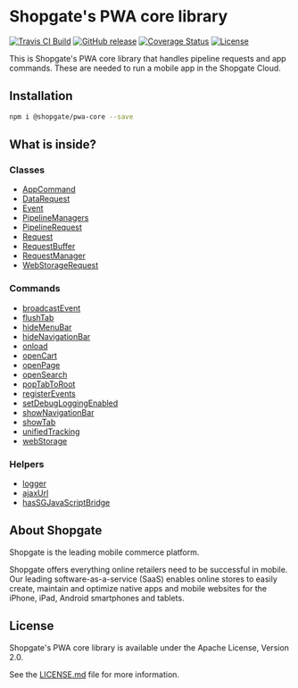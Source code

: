 # Shopgate's PWA core library

[![Travis CI Build](https://travis-ci.org/shopgate/pwa-core.svg?branch=master)](https://travis-ci.org/shopgate/pwa-core)
[![GitHub release](https://img.shields.io/github/release/shopgate/pwa-core.svg)]()
[![Coverage Status](https://coveralls.io/repos/github/shopgate/pwa-core/badge.svg?branch=master)](https://coveralls.io/github/shopgate/pwa-core?branch=master)
[![License](https://img.shields.io/badge/License-Apache%202.0-blue.svg)](https://opensource.org/licenses/Apache-2.0)

This is Shopgate's PWA core library that handles pipeline requests and app commands.
These are needed to run a mobile app in the Shopgate Cloud.

## Installation

```sh
npm i @shopgate/pwa-core --save
```

## What is inside?

### Classes

  * [AppCommand](./classes/AppCommand)
  * [DataRequest](./classes/DataRequest)
  * [Event](./classes/Event)
  * [PipelineManagers](./classes/PipelineManagers)
  * [PipelineRequest](./classes/PipelineRequest)
  * [Request](./classes/Request)
  * [RequestBuffer](./classes/RequestBuffer)
  * [RequestManager](./classes/RequestManager)
  * [WebStorageRequest](./classes/WebStorageRequest)

### Commands

  * [broadcastEvent](./commands/README.md#broadcastevent)
  * [flushTab](./commands/README.md#flushtab)
  * [hideMenuBar](./commands/README.md#hidemenubar)
  * [hideNavigationBar](./commands/README.md#hidenavigationbar)
  * [onload](./commands/README.md#onload)
  * [openCart](./commands/README.md#opencart)
  * [openPage](./commands/README.md#openpage)
  * [openSearch](./commands/README.md#opensearch)
  * [popTabToRoot](./commands/README.md#poptabtoroot)
  * [registerEvents](./commands/README.md#registerevents)
  * [setDebugLoggingEnabled](./commands/README.md#setdebugLoggingenabled)
  * [showNavigationBar](./commands/README.md#shownavigationbar)
  * [showTab](./commands/README.md#showtab)
  * [unifiedTracking](./commands/README.md#unifiedtracking)
  * [webStorage](./commands/README.md#webstorage)

### Helpers

  * [logger](./helpers/README.md#logger)
  * [ajaxUrl](./helpers/README.md#ajaxurl)
  * [hasSGJavaScriptBridge](./helpers/README.md#hassgjavascriptbridge)

## About Shopgate

Shopgate is the leading mobile commerce platform.

Shopgate offers everything online retailers need to be successful in mobile. Our leading
software-as-a-service (SaaS) enables online stores to easily create, maintain and optimize native
apps and mobile websites for the iPhone, iPad, Android smartphones and tablets.

## License

Shopgate's PWA core library is available under the Apache License, Version 2.0.

See the [LICENSE.md](./LICENSE.md) file for more information.
